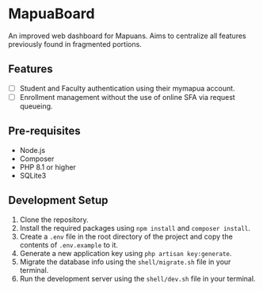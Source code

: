 # MapuaBoard

An improved web dashboard for Mapuans. Aims to centralize all features previously found in fragmented portions.

## Features
- [ ] Student and Faculty authentication using their mymapua account.
- [ ] Enrollment management without the use of online SFA via request queueing.

## Pre-requisites
- Node.js
- Composer
- PHP 8.1 or higher
- SQLite3

## Development Setup
1. Clone the repository.
2. Install the required packages using `npm install` and `composer install`.
3. Create a `.env` file in the root directory of the project and copy the contents of `.env.example` to it.
4. Generate a new application key using `php artisan key:generate`.
5. Migrate the database info using the `shell/migrate.sh` file in your terminal.
6. Run the development server using the `shell/dev.sh` file in your terminal.